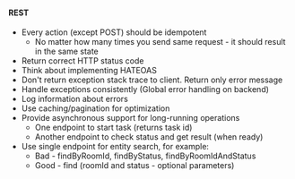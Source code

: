 #### REST
* Every action (except POST) should be idempotent
    * No matter how many times you send same request - it should result in the same state
* Return correct HTTP status code
* Think about implementing HATEOAS
* Don't return exception stack trace to client. Return only error message
* Handle exceptions consistently (Global error handling on backend)
* Log information about errors
* Use caching/pagination for optimization
* Provide asynchronous support for long-running operations
    * One endpoint to start task (returns task id)
    * Another endpoint to check status and get result (when ready)
* Use single endpoint for entity search, for example:
    * Bad - findByRoomId, findByStatus, findByRoomIdAndStatus
    * Good - find (roomId and status - optional parameters)
